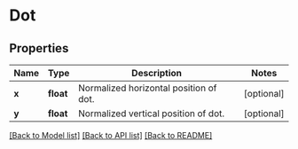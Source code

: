 # Dot

## Properties
Name | Type | Description | Notes
------------ | ------------- | ------------- | -------------
**x** | **float** | Normalized horizontal position of dot. | [optional] 
**y** | **float** | Normalized vertical position of dot. | [optional] 

[[Back to Model list]](../README.md#documentation-for-models) [[Back to API list]](../README.md#documentation-for-api-endpoints) [[Back to README]](../README.md)

